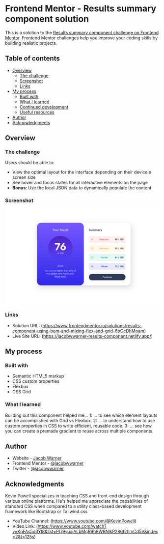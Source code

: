# Frontend Mentor - Results summary component solution

This is a solution to the [Results summary component challenge on Frontend Mentor](https://www.frontendmentor.io/challenges/results-summary-component-CE_K6s0maV). Frontend Mentor challenges help you improve your coding skills by building realistic projects.

## Table of contents

- [Overview](#overview)
  - [The challenge](#the-challenge)
  - [Screenshot](#screenshot)
  - [Links](#links)
- [My process](#my-process)
  - [Built with](#built-with)
  - [What I learned](#what-i-learned)
  - [Continued development](#continued-development)
  - [Useful resources](#useful-resources)
- [Author](#author)
- [Acknowledgments](#acknowledgments)

## Overview

### The challenge

Users should be able to:

- View the optimal layout for the interface depending on their device's screen size
- See hover and focus states for all interactive elements on the page
- **Bonus**: Use the local JSON data to dynamically populate the content

### Screenshot

![](./design/screenshot.png)

### Links

- Solution URL: (https://www.frontendmentor.io/solutions/results-component-using-bem-and-mixing-flex-and-grid-6bOcDhMoam)
- Live Site URL: (https://jacobwwarner-results-component.netlify.app/)

## My process

### Built with

- Semantic HTML5 markup
- CSS custom properties
- Flexbox
- CSS Grid

### What I learned

Building out this component helped me...
1: ... to see which element layouts can be accomplished with Grid vs Flexbox.
2: ... to understand how to use custom properties in CSS to write efficient, reusable code.
3: ... see how you can create a premade gradient to reuse across multiple components.

## Author

- Website - [Jacob Warner](https://www.jacobwwarner.com)
- Frontend Mentor - [@jacobwwarner](https://www.frontendmentor.io/profile/jacobwwarner)
- Twitter - [@jacobwwarner](https://www.twitter.com/yourusername)

## Acknowledgments

Kevin Powell specializes in teaching CSS and front-end design through various online platforms.
He's helped me appreciate the capabilities of standard CSS when compared to a utility class-based
development framework like Bootstrap or Tailwind.css

- YouTube Channel: (https://www.youtube.com/@KevinPowell)
- Video Link: (https://www.youtube.com/watch?v=KqFAs5d3Yl8&list=PLj9yuxiALbMqB9h8WRNlkP286t2hmCd5V&index=2&t=125s)
